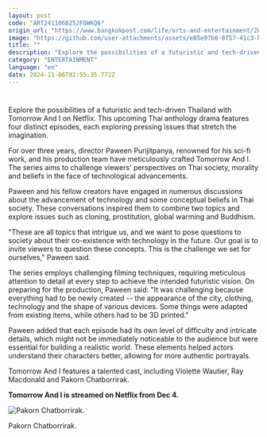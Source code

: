 ```yaml
---
layout: post
code: "ART2411060252FOWKQ6"
origin_url: "https://www.bangkokpost.com/life/arts-and-entertainment/2896913/thai-sci-fi-series-set-to-premiere-on-netflix"
image: "https://github.com/user-attachments/assets/e85e97b6-0f57-41c3-bb73-ad201e23f8e5"
title: ""
description: "Explore the possibilities of a futuristic and tech-driven Thailand with Tomorrow And I on Netflix. This upcoming Thai anthology drama features four distinct episodes, each exploring pressing issues that stretch the imagination."
category: "ENTERTAINMENT"
language: "en"
date: 2024-11-06T02:55:35.772Z
---
```


# 

Explore the possibilities of a futuristic and tech-driven Thailand with Tomorrow And I on Netflix. This upcoming Thai anthology drama features four distinct episodes, each exploring pressing issues that stretch the imagination.

For over three years, director Paween Purijitpanya, renowned for his sci-fi work, and his production team have meticulously crafted Tomorrow And I. The series aims to challenge viewers' perspectives on Thai society, morality and beliefs in the face of technological advancements.

Paween and his fellow creators have engaged in numerous discussions about the advancement of technology and some conceptual beliefs in Thai society. These conversations inspired them to combine two topics and explore issues such as cloning, prostitution, global warming and Buddhism.

"These are all topics that intrigue us, and we want to pose questions to society about their co-existence with technology in the future. Our goal is to invite viewers to question these concepts. This is the challenge we set for ourselves," Paween said.

The series employs challenging filming techniques, requiring meticulous attention to detail at every step to achieve the intended futuristic vision. On preparing for the production, Paween said: "It was challenging because everything had to be newly created -- the appearance of the city, clothing, technology and the shape of various devices. Some things were adapted from existing items, while others had to be 3D printed."

Paween added that each episode had its own level of difficulty and intricate details, which might not be immediately noticeable to the audience but were essential for building a realistic world. These elements helped actors understand their characters better, allowing for more authentic portrayals.

Tomorrow And I features a talented cast, including Violette Wautier, Ray Macdonald and Pakorn Chatborrirak.

**Tomorrow And I is streamed on Netflix from Dec 4.**

![Pakorn Chatborrirak.](https://github.com/user-attachments/assets/7efce695-a333-4e48-8f8c-df44ef6ddb8c)

Pakorn Chatborrirak.